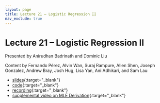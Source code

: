 ```yaml
---
layout: page
title: Lecture 21 – Logistic Regression II
nav_exclude: true
---
```


# Lecture 21 – Logistic Regression II

Presented by Anirudhan Badrinath and Dominic Liu

Content by Fernando Pérez, Alvin Wan, Suraj Rampure, Allen Shen, Joseph Gonzalez, Andrew Bray, Josh Hug, Lisa Yan, Ani Adhikari, and Sam Lau

- [slides](https://docs.google.com/presentation/d/1CqNKakTz4jlH-IaUr8Ndjx7WBs8itutnaAdTDoQ-xUM/edit?usp=sharing){:target="_blank"}
- [code](https://data100.datahub.berkeley.edu/hub/user-redirect/git-pull?repo=https%3A%2F%2Fgithub.com%2FDS-100%2Fsu22&branch=main&urlpath=lab%2Ftree%2Fsu22%2Flec%2Flec21%2Flec21.ipynb){:target="_blank"}
- [recording](https://bcourses.berkeley.edu/courses/1515881/external_tools/78985){:target="_blank"}
- [supplemental video on MLE Derivation](https://youtu.be/jwXbZ6QnQmA){:target="_blank"}


<!--
A reminder – the right column of the table below contains _Quick Checks_. These are **not** required but suggested to help you check your understanding.

<table>
<colgroup>
<col style="width: 25%" />
<col style="width: 25%" />
<col style="width: 25%" />
</colgroup>
<thead>
<tr class="header">
<th></th>
<th>Video</th>
<th>Quick Check</th>
</tr>
</thead>
<tbody>
<tr>
<td><strong>22.1</strong> <br />Dimensionality. Visualizing high-dimensional data.</td>
<td><iframe width="300" height="" src="https://youtube.com/embed/cRKHiaYAH8w" frameborder="0" allow="accelerometer; autoplay; encrypted-media; gyroscope; picture-in-picture" allowfullscreen=""></iframe></td>
<td><a href="https://forms.gle/kbP5dMQZsUVr7Bhq6" target="\_blank">22.1</a></td>
</tr>
<tr>
<td><strong>22.2</strong> <br />More visualizations of high-dimensional data.</td>
<td><iframe width="300" height="" src="https://youtube.com/embed/joE5rVir8uc" frameborder="0" allow="accelerometer; autoplay; encrypted-media; gyroscope; picture-in-picture" allowfullscreen=""></iframe></td>
<td><a href="https://forms.gle/1kDnLCvbgoBgvJxQ6" target="\_blank">22.2</a></td>
</tr>
<tr>
<td><strong>22.3</strong> <br />Matrix decomposition, redundancy, and rank. Introduction to the singular value decomposition (SVD).</td>
<td><iframe width="300" height="" src="https://youtube.com/embed/rFuyMgD6Z5Y" frameborder="0" allow="accelerometer; autoplay; encrypted-media; gyroscope; picture-in-picture" allowfullscreen=""></iframe></td>
<td><a href="https://forms.gle/gqU3J7mta5fpavP87" target="\_blank">22.3</a></td>
</tr>
<tr>
<td><strong>22.4</strong> <br />The theory behind the singular value decomposition. Orthogonality and orthonormality.</td>
<td><iframe width="300" height="" src="https://youtube.com/embed/e9QDPdWa9NI" frameborder="0" allow="accelerometer; autoplay; encrypted-media; gyroscope; picture-in-picture" allowfullscreen=""></iframe></td>
<td><a href="https://forms.gle/vFfz9PYN5pPdqvVH6" target="\_blank">22.4</a></td>
</tr>
<tr>
<td><strong>22.5</strong> <br />Definition and computation of principal components. Geometric interpretation of principal components and low rank approximations. Data centering.</td>
<td><iframe width="300" height="" src="https://youtube.com/embed/UuPBTEnd4GU" frameborder="0" allow="accelerometer; autoplay; encrypted-media; gyroscope; picture-in-picture" allowfullscreen=""></iframe></td>
<td><a href="https://forms.gle/pDoQ7sTjQ81ZWhdK6" target="\_blank">22.5</a></td>
</tr>
<tr>
<td><strong>22.6</strong> <br />Interpretation of singular values. The relationship between singular values and variance. Analyzing scree plots.</td>
<td><iframe width="300" height="" src="https://youtube.com/embed/TsaIkauTsuM" frameborder="0" allow="accelerometer; autoplay; encrypted-media; gyroscope; picture-in-picture" allowfullscreen=""></iframe></td>
<td><a href="https://forms.gle/gVGctERYp6CCG3aU8" target="\_blank">22.6</a></td>
</tr>
<tr>
<td><strong>22.7</strong> <br />Introduction to principal Component analysis (PCA). PCA for exploratory data analysis.</td>
<td><iframe width="300" height="" src="https://youtube.com/embed/0JHaGBT0hmY" frameborder="0" allow="accelerometer; autoplay; encrypted-media; gyroscope; picture-in-picture" allowfullscreen=""></iframe></td>
<td><a href="https://forms.gle/LNKVEmBVd63TFpWT9" target="\_blank">22.7</a></td>
</tr>
</tbody></table>
-->
